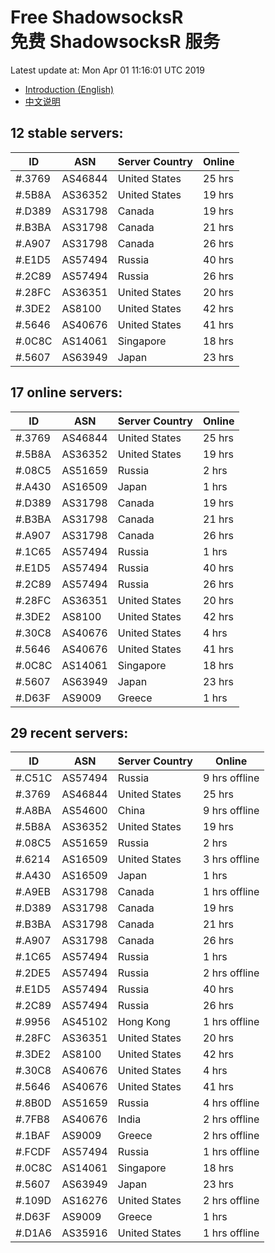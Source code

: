 # Free ShadowsocksR<br>免费 ShadowsocksR 服务

Latest update at: Mon Apr 01 11:16:01 UTC 2019

- [Introduction (English)](https://vision-network.readthedocs.io/en/latest/services/autossr.html)
- [中文说明](https://vision-network.readthedocs.io/zh_CN/latest/services/autossr.html)


## 12 stable servers:

| ID | ASN | Server Country | Online |
| ------ | ------ | ------ | ------ |
| #.3769 | AS46844 | United States | 25 hrs |
| #.5B8A | AS36352 | United States | 19 hrs |
| #.D389 | AS31798 | Canada | 19 hrs |
| #.B3BA | AS31798 | Canada | 21 hrs |
| #.A907 | AS31798 | Canada | 26 hrs |
| #.E1D5 | AS57494 | Russia | 40 hrs |
| #.2C89 | AS57494 | Russia | 26 hrs |
| #.28FC | AS36351 | United States | 20 hrs |
| #.3DE2 | AS8100 | United States | 42 hrs |
| #.5646 | AS40676 | United States | 41 hrs |
| #.0C8C | AS14061 | Singapore | 18 hrs |
| #.5607 | AS63949 | Japan | 23 hrs |

## 17 online servers:

| ID | ASN | Server Country | Online |
| ------ | ------ | ------ | ------ |
| #.3769 | AS46844 | United States | 25 hrs |
| #.5B8A | AS36352 | United States | 19 hrs |
| #.08C5 | AS51659 | Russia | 2 hrs |
| #.A430 | AS16509 | Japan | 1 hrs |
| #.D389 | AS31798 | Canada | 19 hrs |
| #.B3BA | AS31798 | Canada | 21 hrs |
| #.A907 | AS31798 | Canada | 26 hrs |
| #.1C65 | AS57494 | Russia | 1 hrs |
| #.E1D5 | AS57494 | Russia | 40 hrs |
| #.2C89 | AS57494 | Russia | 26 hrs |
| #.28FC | AS36351 | United States | 20 hrs |
| #.3DE2 | AS8100 | United States | 42 hrs |
| #.30C8 | AS40676 | United States | 4 hrs |
| #.5646 | AS40676 | United States | 41 hrs |
| #.0C8C | AS14061 | Singapore | 18 hrs |
| #.5607 | AS63949 | Japan | 23 hrs |
| #.D63F | AS9009 | Greece | 1 hrs |

## 29 recent servers:

| ID | ASN | Server Country | Online |
| ------ | ------ | ------ | ------ |
| #.C51C | AS57494 | Russia | 9 hrs offline |
| #.3769 | AS46844 | United States | 25 hrs |
| #.A8BA | AS54600 | China | 9 hrs offline |
| #.5B8A | AS36352 | United States | 19 hrs |
| #.08C5 | AS51659 | Russia | 2 hrs |
| #.6214 | AS16509 | United States | 3 hrs offline |
| #.A430 | AS16509 | Japan | 1 hrs |
| #.A9EB | AS31798 | Canada | 1 hrs offline |
| #.D389 | AS31798 | Canada | 19 hrs |
| #.B3BA | AS31798 | Canada | 21 hrs |
| #.A907 | AS31798 | Canada | 26 hrs |
| #.1C65 | AS57494 | Russia | 1 hrs |
| #.2DE5 | AS57494 | Russia | 2 hrs offline |
| #.E1D5 | AS57494 | Russia | 40 hrs |
| #.2C89 | AS57494 | Russia | 26 hrs |
| #.9956 | AS45102 | Hong Kong | 1 hrs offline |
| #.28FC | AS36351 | United States | 20 hrs |
| #.3DE2 | AS8100 | United States | 42 hrs |
| #.30C8 | AS40676 | United States | 4 hrs |
| #.5646 | AS40676 | United States | 41 hrs |
| #.8B0D | AS51659 | Russia | 4 hrs offline |
| #.7FB8 | AS40676 | India | 2 hrs offline |
| #.1BAF | AS9009 | Greece | 2 hrs offline |
| #.FCDF | AS57494 | Russia | 1 hrs offline |
| #.0C8C | AS14061 | Singapore | 18 hrs |
| #.5607 | AS63949 | Japan | 23 hrs |
| #.109D | AS16276 | United States | 2 hrs offline |
| #.D63F | AS9009 | Greece | 1 hrs |
| #.D1A6 | AS35916 | United States | 1 hrs offline |


